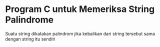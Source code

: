 # Program C untuk Memeriksa String Palindrome
Suatu string dikatakan palindrom jika kebalikan dari string tersebut sama dengan string itu sendiri